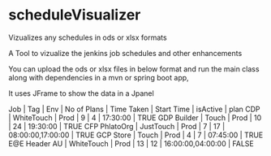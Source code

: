 # scheduleVisualizer
Vizualizes any schedules in ods or xlsx formats 


A Tool to vizualize the jenkins job schedules and other enhancements 

You can upload the ods or xlsx files in below format and run the main class along with dependencies in a mvn or spring boot app, 

It uses JFrame to show the data in a Jpanel


Job	            | Tag         | Env	 | No of Plans | 	Time Taken | 	Start Time	         | isActive |
plan CDP        | WhiteTouch	| Prod |    9        | 4           | 	17:30:00             |	TRUE
GDP Builder	    | Touch	      | Prod |     10      | 24	         |  19:30:00	           |   TRUE
CFP PhlatoOrg	  | JustTouch	  | Prod |       7     | 17	         |  08:00:00,17:00:00    |	TRUE
GCP Store	      | Touch	      | Prod |       4     | 7	         |  07:45:00	           |  TRUE
E@E Header AU	  | WhiteTouch	| Prod |      13     |  12	       |   16:00:00,04:00:00	 |   FALSE
